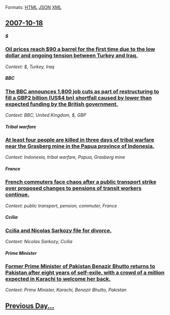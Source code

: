 
Formats: [HTML](2007/10/18/index.html)  [JSON](2007/10/18/index.json)  [XML](2007/10/18/index.xml)  

## [2007-10-18](/news/2007/10/18/index.md)

##### $
### [ Oil prices reach $90 a barrel for the first time due to the low dollar and ongoing tension between Turkey and Iraq. ](/news/2007/10/18/oil-prices-reach-90-a-barrel-for-the-first-time-due-to-the-low-dollar-and-ongoing-tension-between-turkey-and-iraq.md)
_Context: $, Turkey, Iraq_

##### BBC
### [ The BBC announces 1,800 job cuts as part of restructuring to fill a GBP2 billion (US$4 bn) shortfall caused by lower than expected funding by the British government. ](/news/2007/10/18/the-bbc-announces-1-800-job-cuts-as-part-of-restructuring-to-fill-a-gbp2-billion-us-4-bn-shortfall-caused-by-lower-than-expected-funding.md)
_Context: BBC, United Kingdom, $, GBP_

##### Tribal warfare
### [ At least four people are killed in three days of tribal warfare near the Grasberg mine in the Papua province of Indonesia. ](/news/2007/10/18/at-least-four-people-are-killed-in-three-days-of-tribal-warfare-near-the-grasberg-mine-in-the-papua-province-of-indonesia.md)
_Context: Indonesia, tribal warfare, Papua, Grasberg mine_

##### France
### [ French commuters face chaos after a public transport strike over proposed changes to pensions of transit workers continue. ](/news/2007/10/18/french-commuters-face-chaos-after-a-public-transport-strike-over-proposed-changes-to-pensions-of-transit-workers-continue.md)
_Context: public transport, pension, commuter, France_

##### Ccilia
### [ Ccilia and Nicolas Sarkozy file for divorce. ](/news/2007/10/18/cecilia-and-nicolas-sarkozy-file-for-divorce.md)
_Context: Nicolas Sarkozy, Ccilia_

##### Prime Minister
### [ Former Prime Minister of Pakistan Benazir Bhutto returns to Pakistan after eight years of self-exile, with a crowd of a million expected in Karachi to welcome her back. ](/news/2007/10/18/former-prime-minister-of-pakistan-benazir-bhutto-returns-to-pakistan-after-eight-years-of-self-exile-with-a-crowd-of-a-million-expected-in.md)
_Context: Prime Minister, Karachi, Benazir Bhutto, Pakistan_

## [Previous Day...](/news/2007/10/17/index.md)


